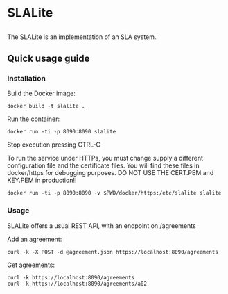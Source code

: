 # SLALite #

##

The SLALite is an implementation of an SLA system.

## Quick usage guide ##

### Installation ###

Build the Docker image:

    docker build -t slalite .

Run the container:

    docker run -ti -p 8090:8090 slalite

Stop execution pressing CTRL-C

To run the service under HTTPs, you must change supply a different configuration file and the certificate files. You will find these files in docker/https for debugging purposes. DO NOT USE THE CERT.PEM and KEY.PEM in production!!

    docker run -ti -p 8090:8090 -v $PWD/docker/https:/etc/slalite slalite

### Usage ###

SLALite offers a usual REST API, with an endpoint on /agreements

Add an agreement:

    curl -k -X POST -d @agreement.json https://localhost:8090/agreements

Get agreements:

    curl -k https://localhost:8090/agreements
    curl -k https://localhost:8090/agreements/a02

